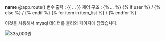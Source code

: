 __name__
@app.route()
변수 출력 : {{ … }}
제어 구조 : {% … %}
{% if user %} / {% else %} / {% endif %}
{% for item in item_list %} / {% endfor %}

이것을 사용해서 mysql 데이터를 불러와 페이지에 담았습니다.

![335,000원](https://github.com/user-attachments/assets/ebabbf0d-b73b-44d1-9a52-e7140d187d86)
